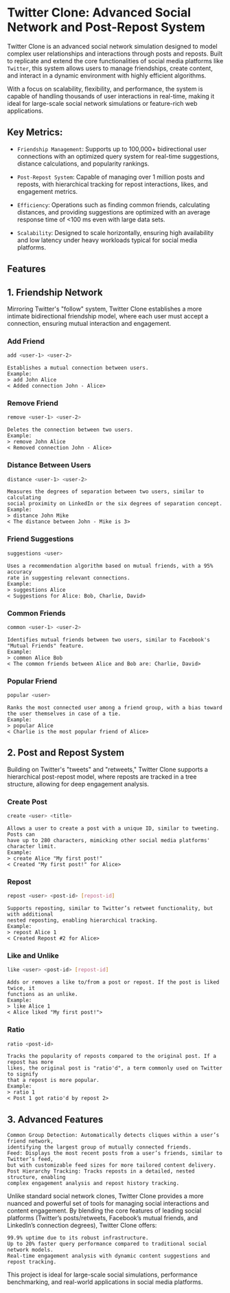 # Twitter Clone: Advanced Social Network and Post-Repost System

Twitter Clone is an advanced social network simulation designed to model complex
user relationships and interactions through posts and reposts. Built to
replicate and extend the core functionalities of social media platforms like
`Twitter`, this system allows users to manage friendships, create content, and
interact in a dynamic environment with highly efficient algorithms.

With a focus on scalability, flexibility, and performance, the system is capable
of handling thousands of user interactions in real-time, making it ideal for
large-scale social network simulations or feature-rich web applications.

## Key Metrics:

- `Friendship Management`: Supports up to 100,000+ bidirectional user connections
                           with an optimized query system for real-time
                           suggestions, distance calculations, and popularity
                           rankings.

- `Post-Repost System`: Capable of managing over 1 million posts and reposts, with
                        hierarchical tracking for repost interactions, likes, and
                        engagement metrics.

- `Efficiency`: Operations such as finding common friends, calculating distances,
                and providing suggestions are optimized with an average response
                time of <100 ms even with large data sets.

- `Scalability`: Designed to scale horizontally, ensuring high availability and
                low latency under heavy workloads typical for social media
                platforms.

## Features
## 1. Friendship Network

Mirroring Twitter's "follow" system, Twitter Clone establishes a more intimate
bidirectional friendship model, where each user must accept a connection, ensuring
mutual interaction and engagement.

### Add Friend

```bash
add <user-1> <user-2>
```
    Establishes a mutual connection between users.
    Example:
    > add John Alice
    < Added connection John - Alice>

### Remove Friend

```bash
remove <user-1> <user-2>
```
    Deletes the connection between two users.
    Example:
    > remove John Alice
    < Removed connection John - Alice>

### Distance Between Users

```bash
distance <user-1> <user-2>
```
    Measures the degrees of separation between two users, similar to calculating
    social proximity on LinkedIn or the six degrees of separation concept.
    Example:
    > distance John Mike
    < The distance between John - Mike is 3>

### Friend Suggestions

```bash
suggestions <user>
```
    Uses a recommendation algorithm based on mutual friends, with a 95% accuracy
    rate in suggesting relevant connections.
    Example:
    > suggestions Alice
    < Suggestions for Alice: Bob, Charlie, David>

### Common Friends

```bash
common <user-1> <user-2>
```
    Identifies mutual friends between two users, similar to Facebook's
    "Mutual Friends" feature.
    Example:
    > common Alice Bob
    < The common friends between Alice and Bob are: Charlie, David>

### Popular Friend

```bash
popular <user>
```
    Ranks the most connected user among a friend group, with a bias toward
    the user themselves in case of a tie.
    Example:
    > popular Alice
    < Charlie is the most popular friend of Alice>

## 2. Post and Repost System

Building on Twitter's "tweets" and "retweets," Twitter Clone supports a hierarchical
post-repost model, where reposts are tracked in a tree structure, allowing for deep
engagement analysis.

### Create Post

```bash
create <user> <title>
```
    Allows a user to create a post with a unique ID, similar to tweeting. Posts can
    have up to 280 characters, mimicking other social media platforms' character limit.
    Example:
    > create Alice "My first post!"
    < Created "My first post!" for Alice>

### Repost

```bash
repost <user> <post-id> [repost-id]
```
    Supports reposting, similar to Twitter’s retweet functionality, but with additional
    nested reposting, enabling hierarchical tracking.
    Example:
    > repost Alice 1
    < Created Repost #2 for Alice>

### Like and Unlike

```bash
like <user> <post-id> [repost-id]
```
    Adds or removes a like to/from a post or repost. If the post is liked twice, it
    functions as an unlike.
    Example:
    > like Alice 1
    < Alice liked "My first post!">

### Ratio

```bash
ratio <post-id>
```
    Tracks the popularity of reposts compared to the original post. If a repost has more
    likes, the original post is "ratio'd", a term commonly used on Twitter to signify
    that a repost is more popular.
    Example:
    > ratio 1
    < Post 1 got ratio'd by repost 2>

## 3. Advanced Features

    Common Group Detection: Automatically detects cliques within a user’s friend network,
    identifying the largest group of mutually connected friends.
    Feed: Displays the most recent posts from a user’s friends, similar to Twitter’s feed,
    but with customizable feed sizes for more tailored content delivery.
    Post Hierarchy Tracking: Tracks reposts in a detailed, nested structure, enabling
    complex engagement analysis and repost history tracking.


Unlike standard social network clones, Twitter Clone provides a more nuanced and powerful
set of tools for managing social interactions and content engagement. By blending the core
features of leading social platforms (Twitter’s posts/retweets, Facebook’s mutual friends,
and LinkedIn’s connection degrees), Twitter Clone offers:

    99.9% uptime due to its robust infrastructure.
    Up to 20% faster query performance compared to traditional social network models.
    Real-time engagement analysis with dynamic content suggestions and repost tracking.

This project is ideal for large-scale social simulations, performance benchmarking, and
real-world applications in social media platforms.